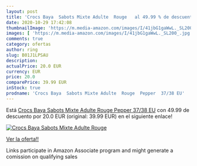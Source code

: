 ```yaml
---
layout: post
title: 'Crocs Baya  Sabots Mixte Adulte  Rouge   al 49.99 % de descuento'
date: 2020-10-29 17:42:08
thumbnailImage: 'https://m.media-amazon.com/images/I/41jbG1gaWwL._SL200_.jpg'
images: [ 'https://m.media-amazon.com/images/I/41jbG1gaWwL._SL200_.jpg' ]
comments: true
category: ofertas
author: ring
slug: B01J1LPSAU
description:
actualPrice: 20.0 EUR
currency: EUR
price: 20.0
comparePrice: 39.99 EUR
inStock: true
prodname: 'Crocs Baya  Sabots Mixte Adulte  Rouge  Pepper  37/38 EU'
---
```


Está [Crocs Baya  Sabots Mixte Adulte  Rouge  Pepper  37/38 EU](https://www.amazon.fr/dp/B01J1LPSAU/?tag=tolees0d-21) con 49.99 de descuento por 20.0 EUR (original: 39.99 EUR) en el siguiente enlace!

[![Crocs Baya  Sabots Mixte Adulte  Rouge  ](https://m.media-amazon.com/images/I/41jbG1gaWwL._SL200_.jpg)](https://www.amazon.fr/dp/B01J1LPSAU/?tag=tolees0d-21)

[Ver la oferta!!](https://www.amazon.fr/dp/B01J1LPSAU/?tag=tolees0d-21)

Links participate in Amazon Associate program and might generate a comission on qualifying sales


